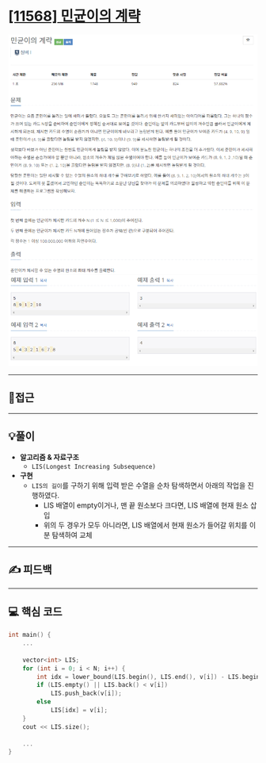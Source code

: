 # [[11568] 민균이의 계략](https://www.acmicpc.net/problem/11568)

![](imgs/1.PNG)
![](imgs/2.PNG)
___
## 🤔접근
___
## 💡풀이
- <B>알고리즘 & 자료구조</B>
	- `LIS(Longest Increasing Subsequence)`
- <b>구현</b>
	- `LIS의 길이`를 구하기 위해 입력 받은 수열을 순차 탐색하면서 아래의 작업을 진행하였다.
		- LIS 배열이 empty이거나, 맨 끝 원소보다 크다면, LIS 배열에 현재 원소 삽입
		- 위의 두 경우가 모두 아니라면, LIS 배열에서 현재 원소가 들어갈 위치를 이분 탐색하여 교체
___
## ✍ 피드백
___
## 💻 핵심 코드
```c++
int main() {
	...

	vector<int> LIS;
	for (int i = 0; i < N; i++) {
		int idx = lower_bound(LIS.begin(), LIS.end(), v[i]) - LIS.begin();
		if (LIS.empty() || LIS.back() < v[i])
			LIS.push_back(v[i]);
		else
			LIS[idx] = v[i];
	}
	cout << LIS.size();

	...
}
```